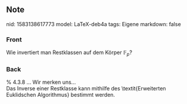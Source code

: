 ## Note
nid: 1583138617773
model: LaTeX-deb4a
tags: Eigene
markdown: false

### Front
Wie invertiert man Restklassen auf dem Körper $\mathbb{F}_p$?

### Back
<div>% 4.3.8 ... Wir merken uns...</div><div>
</div>Das Inverse einer Restklasse kann mithilfe des \textit{Erweiterten Euklidschen Algorithmus} bestimmt werden.

